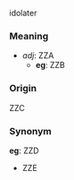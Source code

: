 idolater
### Meaning
+ _adj_: ZZA
    + __eg__: ZZB

### Origin

ZZC

### Synonym

__eg__: ZZD

+ ZZE


